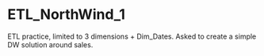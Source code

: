 # ETL_NorthWind_1
ETL practice, limited to 3 dimensions + Dim_Dates. Asked to create a simple DW solution around sales.

